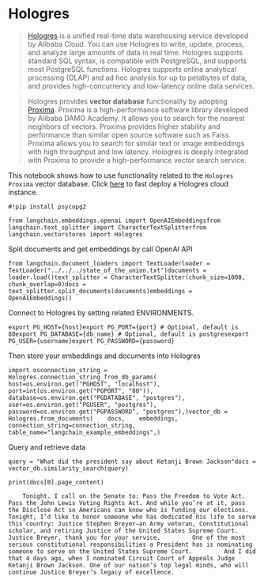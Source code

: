 Hologres
========

> [Hologres](https://www.alibabacloud.com/help/en/hologres/latest/introduction) is a unified real-time data warehousing service developed by Alibaba Cloud. You can use Hologres to write, update, process, and analyze large amounts of data in real time. Hologres supports standard SQL syntax, is compatible with PostgreSQL, and supports most PostgreSQL functions. Hologres supports online analytical processing (OLAP) and ad hoc analysis for up to petabytes of data, and provides high-concurrency and low-latency online data services.

> Hologres provides **vector database** functionality by adopting [Proxima](https://www.alibabacloud.com/help/en/hologres/latest/vector-processing). Proxima is a high-performance software library developed by Alibaba DAMO Academy. It allows you to search for the nearest neighbors of vectors. Proxima provides higher stability and performance than similar open source software such as Faiss. Proxima allows you to search for similar text or image embeddings with high throughput and low latency. Hologres is deeply integrated with Proxima to provide a high-performance vector search service.

This notebook shows how to use functionality related to the `Hologres Proxima` vector database. Click [here](https://www.alibabacloud.com/zh/product/hologres) to fast deploy a Hologres cloud instance.

    #!pip install psycopg2

    from langchain.embeddings.openai import OpenAIEmbeddingsfrom langchain.text_splitter import CharacterTextSplitterfrom langchain.vectorstores import Hologres

Split documents and get embeddings by call OpenAI API

    from langchain.document_loaders import TextLoaderloader = TextLoader("../../../state_of_the_union.txt")documents = loader.load()text_splitter = CharacterTextSplitter(chunk_size=1000, chunk_overlap=0)docs = text_splitter.split_documents(documents)embeddings = OpenAIEmbeddings()

Connect to Hologres by setting related ENVIRONMENTS.

    export PG_HOST={host}export PG_PORT={port} # Optional, default is 80export PG_DATABASE={db_name} # Optional, default is postgresexport PG_USER={username}export PG_PASSWORD={password}

Then store your embeddings and documents into Hologres

    import osconnection_string = Hologres.connection_string_from_db_params(    host=os.environ.get("PGHOST", "localhost"),    port=int(os.environ.get("PGPORT", "80")),    database=os.environ.get("PGDATABASE", "postgres"),    user=os.environ.get("PGUSER", "postgres"),    password=os.environ.get("PGPASSWORD", "postgres"),)vector_db = Hologres.from_documents(    docs,    embeddings,    connection_string=connection_string,    table_name="langchain_example_embeddings",)

Query and retrieve data

    query = "What did the president say about Ketanji Brown Jackson"docs = vector_db.similarity_search(query)

    print(docs[0].page_content)

        Tonight. I call on the Senate to: Pass the Freedom to Vote Act. Pass the John Lewis Voting Rights Act. And while you’re at it, pass the Disclose Act so Americans can know who is funding our elections.         Tonight, I’d like to honor someone who has dedicated his life to serve this country: Justice Stephen Breyer—an Army veteran, Constitutional scholar, and retiring Justice of the United States Supreme Court. Justice Breyer, thank you for your service.         One of the most serious constitutional responsibilities a President has is nominating someone to serve on the United States Supreme Court.         And I did that 4 days ago, when I nominated Circuit Court of Appeals Judge Ketanji Brown Jackson. One of our nation’s top legal minds, who will continue Justice Breyer’s legacy of excellence.